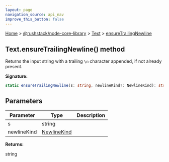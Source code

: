 ```yaml
---
layout: page
navigation_source: api_nav
improve_this_button: false
---
```



[Home](./index.md) &gt; [@rushstack/node-core-library](./node-core-library.md) &gt; [Text](./node-core-library.text.md) &gt; [ensureTrailingNewline](./node-core-library.text.ensuretrailingnewline.md)

## Text.ensureTrailingNewline() method

Returns the input string with a trailing `\n` character appended, if not already present.

<b>Signature:</b>

```typescript
static ensureTrailingNewline(s: string, newlineKind?: NewlineKind): string;
```

## Parameters

|  Parameter | Type | Description |
|  --- | --- | --- |
|  s | string |  |
|  newlineKind | [NewlineKind](./node-core-library.newlinekind.md) |  |

<b>Returns:</b>

string

